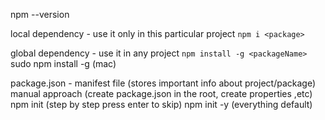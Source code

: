 npm --version

local dependency - use it only in this particular project
`npm i <package>`

global dependency - use it in any project
`npm install -g <packageName>`
sudo npm install -g <packageName> (mac)

package.json - manifest file (stores important info about project/package)
manual approach (create package.json in the root, create properties ,etc)
npm init (step by step press enter to skip)
npm init -y (everything default)